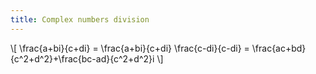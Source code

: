 ```yaml
---
title: Complex numbers division
---
```


\\[
\\frac{a+bi}{c+di} = \\frac{a+bi}{c+di} \\frac{c-di}{c-di} = \\frac{ac+bd}{c^2+d^2}+\\frac{bc-ad}{c^2+d^2}i
\\]
